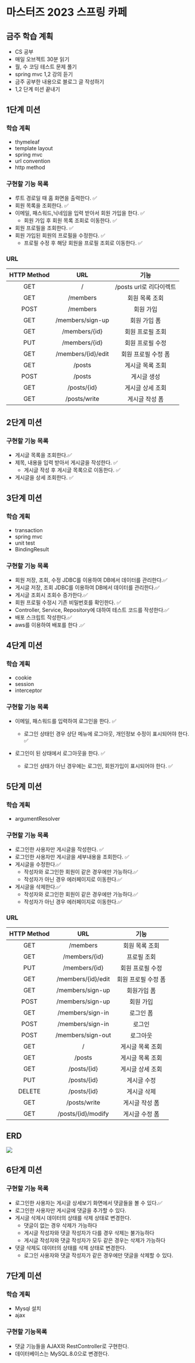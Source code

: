 # 마스터즈 2023 스프링 카페

## 금주 학습 계획

- CS 공부
- 매일 오브젝트 30분 읽기
- 월, 수 코딩 테스트 문제 풀기
- spring mvc 1,2 강의 듣기
- 금주 공부한 내용으로 블로그 글 작성하기
- 1,2 단계 미션 끝내기

## 1단계 미션

### 학습 계획

- thymeleaf
- template layout
- spring mvc
- url convention
- http method

### 구현할 기능 목록

- 루트 경로일 때 홈 화면을 출력한다. ✅
- 회원 목록을 조회한다. ✅
- 이메일, 패스워드,닉네임을 입력 받아서 회원 가입을 한다. ✅
  - 회원 가입 후 회원 목록 조회로 이동한다. ✅
- 회원 프로필을 조회한다. ✅
- 회원 가입된 회원의 프로필을 수정한다. ✅
  - 프로필 수정 후 해당 회원을 프로필 조회로 이동한다. ✅

### URL

| HTTP Method |        URL         |          기능           |
| :---------: | :----------------: | :---------------------: |
|     GET     |         /          | /posts url로 리다이렉트 |
|     GET     |      /members      |     회원 목록 조회      |
|    POST     |      /members      |        회원 가입        |
|     GET     |  /members/sign-up  |      회원 가입 폼       |
|     GET     |   /members/{id}    |    회원 프로필 조회     |
|     PUT     |   /members/{id}    |    회원 프로필 수정     |
|     GET     | /members/{id}/edit |   회원 프로필 수정 폼   |
|     GET     |       /posts       |    게시글 목록 조회     |
|    POST     |       /posts       |       게시글 생성       |
|     GET     |    /posts/{id}     |    게시글 상세 조회     |
|     GET     |    /posts/write    |     게시글 작성 폼      |

## 2단계 미션

### 구현할 기능 목록

- 게시글 목록을 조회한다.✅
- 제목, 내용을 입력 받아서 게시글을 작성한다. ✅
  - 게시글 작성 후 게시글 목록으로 이동한다. ✅
- 게시글을 상세 조회한다. ✅

## 3단계 미션

### 학습 계획

- transaction
- spring mvc
- unit test
- BindingResult

### 구현할 기능 목록

- 회원 저장, 조회, 수정 JDBC를 이용하여 DB에서  데이터를 관리한다.✅
- 게시글 저장, 조회  JDBC를 이용하여 DB에서  데이터를 관리한다.✅
- 게시글 조회시 조회수 증가한다.✅
- 회원 프로필 수정시 기존 비밀번호를 확인한다. ✅
- Controller, Service, Repository에 대하여 테스트 코드를 작성한다.✅
- 배포 스크립트 작성한다.✅
- aws를 이용하여 배포를 한다 .✅

## 4단계 미션

### 학습 계획

- cookie
- session
- interceptor

### 구현할 기능 목록

- 이메일, 패스워드를 입력하여 로그인을 한다. ✅

  - 로그인 상태인 경우 상단 메뉴에 로그아웃, 개인정보 수정이 표시되어야 한다. ✅

- 로그인이 된 상태에서 로그아웃을 한다. ✅

  - 로그인 상태가 아닌 경우에는 로그인, 회원가입이 표시되어야 한다. ✅

## 5단계 미션

### 학습 계획

- argumentResolver

### 구현할 기능 목록

- 로그인한 사용자만 게시글을 작성한다. ✅
- 로그인한 사용자만 게시글을 세부내용을 조회한다. ✅
- 게시글을 수정한다.✅
  - 작성자와 로그인한 회원이 같은 경우에만 가능하다.✅
  - 작성자가 아닌 경우 에러페이지로 이동한다.✅
- 게시글을 삭제한다.✅
  - 작성자와 로그인한 회원이 같은 경우에만 가능하다.✅
  - 작성자가 아닌 경우 에러페이지로 이동한다.✅

### URL

| HTTP Method |        URL         |        기능         |
| :---------: | :----------------: | :-----------------: |
|     GET     |      /members      |   회원 목록 조회    |
|     GET     |   /members/{id}    |     프로필 조회     |
|     PUT     |   /members/{id}    |  회원 프로필 수정   |
|     GET     | /members/{id}/edit | 회원 프로필 수정 폼 |
|     GET     |  /members/sign-up  |     회원가입 폼     |
|    POST     |  /members/sign-up  |      회원 가입      |
|     GET     |  /members/sign-in  |      로그인 폼      |
|    POST     |  /members/sign-in  |       로그인        |
|    POST     | /members/sign-out  |      로그아웃       |
|     GET     |         /          |  게시글 목록 조회   |
|     GET     |       /posts       |  게시글 목록 조회   |
|     GET     |    /posts/{id}     |  게시글 상세 조회   |
|     PUT     |    /posts/{id}     |     게시글 수정     |
|   DELETE    |    /posts/{id}     |     게시글 삭제     |
|     GET     |    /posts/write    |   게시글 작성 폼    |
|     GET     | /posts/{id}/modify |   게시글 수정 폼    |

## ERD

![](https://lh3.googleusercontent.com/pw/AJFCJaX1UoZ5jdJMJwDiDhO9EiosHEKQFmXe7iRDzTr86gQ_o3uTDbf8guc501C8vvIFAThz7pBGQrYaE4dZZWVQP1OVZw7-25k3nmmOcSvGBtgdEsEw_3peBtlGsrtb28ecTIoapRc2YYcz0CAaZyKnPGnF=w714-h507-s-no?authuser=0)

## 6단계 미션

### 구현할 기능 목록

- 로그인한 사용자는 게시글 상세보기 화면에서 댓글들을 볼 수 있다.✅
- 로그인한 사용자만 게시글에 댓글을 추가할 수 있다.
- 게시글 삭제시 데이터의 상태를 삭제 상태로 변경한다.
  - 댓글이 없는 경우 삭제가 가능하다
  - 게시글 작성자와 댓글 작성자가 다를 경우 삭제는 불가능하다
  - 게시글 작성자와 댓글 작성자가 모두 같은 경우는 삭제가 가능하다
- 댓글 삭제도 데이터의 상태를 삭제 상태로 변경한다.
  - 로그인 사용자와 댓글 작성자가 같은 경우에만 댓글을 삭제할 수 있다.

## 7단계 미션

### 학습 계획

- Mysql 설치
- ajax

### 구현할 기능목록

- 댓글 기능들을 AJAX와 RestController로 구현한다.
- 데이터베이스는 MySQL.8.0으로 변경한다.
